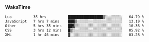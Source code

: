 ### WakaTime

<!--START_SECTION:waka-->

```txt
Lua          35 hrs          ████████████████▒░░░░░░░░   64.79 %
JavaScript   7 hrs 7 mins    ███▒░░░░░░░░░░░░░░░░░░░░░   13.19 %
Other        5 hrs 35 mins   ██▓░░░░░░░░░░░░░░░░░░░░░░   10.36 %
CSS          3 hrs 12 mins   █▒░░░░░░░░░░░░░░░░░░░░░░░   05.92 %
XML          1 hr 46 mins    ▓░░░░░░░░░░░░░░░░░░░░░░░░   03.28 %
```

<!--END_SECTION:waka-->
